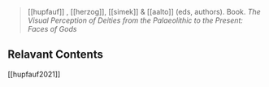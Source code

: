 > [[hupfauf]] , [[herzog]], [[simek]] & [[aalto]] (eds, authors).
> Book. *The Visual Perception of Deities from the Palaeolithic to the Present: Faces of Gods*

## Relavant Contents
[[hupfauf2021]]